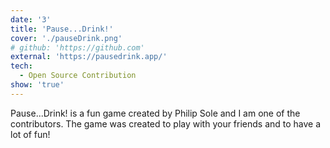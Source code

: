 ```yaml
---
date: '3'
title: 'Pause...Drink!'
cover: './pauseDrink.png'
# github: 'https://github.com'
external: 'https://pausedrink.app/'
tech:
  - Open Source Contribution
show: 'true'
---
```


Pause...Drink! is a fun game created by Philip Sole and I am one of the contributors. The game was created to play with your friends and to have a lot of fun!
